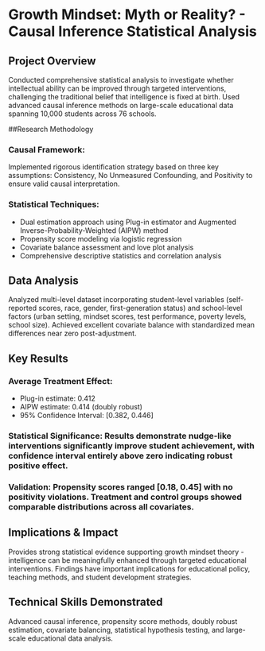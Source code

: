 # Growth Mindset: Myth or Reality? - Causal Inference Statistical Analysis

## Project Overview

Conducted comprehensive statistical analysis to investigate whether intellectual ability can be improved through targeted interventions, challenging the traditional belief that intelligence is fixed at birth. Used advanced causal inference methods on large-scale educational data spanning 10,000 students across 76 schools.

##Research Methodology

### Causal Framework: 
Implemented rigorous identification strategy based on three key assumptions: Consistency, No Unmeasured Confounding, and Positivity to ensure valid causal interpretation.

### Statistical Techniques:
- Dual estimation approach using Plug-in estimator and Augmented Inverse-Probability-Weighted (AIPW) method
- Propensity score modeling via logistic regression
- Covariate balance assessment and love plot analysis
- Comprehensive descriptive statistics and correlation analysis
  
## Data Analysis

Analyzed multi-level dataset incorporating student-level variables (self-reported scores, race, gender, first-generation status) and school-level factors (urban setting, mindset scores, test performance, poverty levels, school size). Achieved excellent covariate balance with standardized mean differences near zero post-adjustment.

## Key Results

### Average Treatment Effect:

- Plug-in estimate: 0.412
- AIPW estimate: 0.414 (doubly robust)
- 95% Confidence Interval: [0.382, 0.446]
  
### Statistical Significance: Results demonstrate nudge-like interventions significantly improve student achievement, with confidence interval entirely above zero indicating robust positive effect.

### Validation: Propensity scores ranged [0.18, 0.45] with no positivity violations. Treatment and control groups showed comparable distributions across all covariates.

## Implications & Impact

Provides strong statistical evidence supporting growth mindset theory - intelligence can be meaningfully enhanced through targeted educational interventions. Findings have important implications for educational policy, teaching methods, and student development strategies.

## Technical Skills Demonstrated

Advanced causal inference, propensity score methods, doubly robust estimation, covariate balancing, statistical hypothesis testing, and large-scale educational data analysis.

